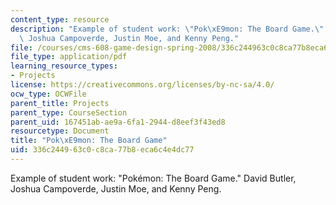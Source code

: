 ```yaml
---
content_type: resource
description: "Example of student work: \"Pok\xE9mon: The Board Game.\" David Butler,\
  \ Joshua Campoverde, Justin Moe, and Kenny Peng."
file: /courses/cms-608-game-design-spring-2008/336c244963c0c8ca77b8eca6c4e4dc77_bcmp3.pdf
file_type: application/pdf
learning_resource_types:
- Projects
license: https://creativecommons.org/licenses/by-nc-sa/4.0/
ocw_type: OCWFile
parent_title: Projects
parent_type: CourseSection
parent_uid: 167451ab-ae9a-6fa1-2944-d8eef3f43ed8
resourcetype: Document
title: "Pok\xE9mon: The Board Game"
uid: 336c2449-63c0-c8ca-77b8-eca6c4e4dc77
---
```

Example of student work: "Pokémon: The Board Game." David Butler, Joshua Campoverde, Justin Moe, and Kenny Peng.